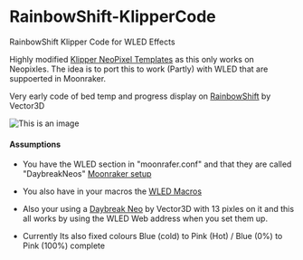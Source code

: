 # RainbowShift-KlipperCode
RainbowShift Klipper Code for WLED Effects

Highly modified [Klipper NeoPixel Templates](https://github.com/digitalninja-ro/klipper-neopixel/blob/master/README.md) as this only works on Neopixles.
The idea is to port this to work (Partly) with WLED that are suppoerted in Moonraker.


Very early code of bed temp and progress display on [RainbowShift](https://vector3d.co.uk/product/rainbowshift-kit/) by Vector3D 

![This is an image](picture/Red.jpg)


#### Assumptions 

* You have the WLED section in "moonrafer.conf" and that they are called "DaybreakNeos"
  [Moonraker setup](https://moonraker.readthedocs.io/en/latest/configuration/#wled)

* You also have in your macros the [WLED Macros](https://moonraker.readthedocs.io/en/latest/configuration/#wled) 

* Also your using a [Daybreak Neo](https://vector3d.co.uk/product/voron-daylight-on-a-stick-v3d-daybreak-neo/) by Vector3D with 13 pixles on it
  and this all works by using the WLED Web address when you set them up.

* Currently Its also fixed colours Blue (cold) to Pink (Hot) / Blue (0%) to Pink (100%) complete 
